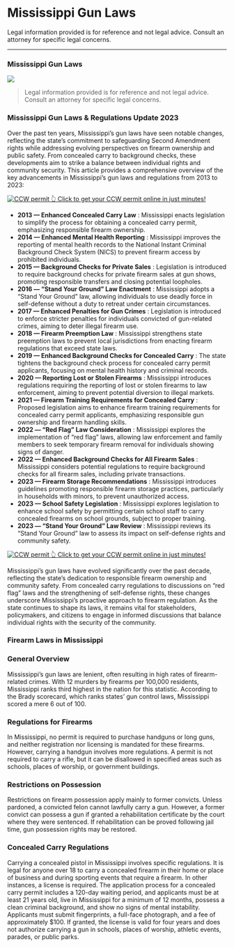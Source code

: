 # Mississippi Gun Laws

Legal information provided is for reference and not legal advice. Consult an attorney for specific legal concerns. 

* * *

### Mississippi Gun Laws

![](https://cdn-images-1.medium.com/max/1200/1*ZgtiIcye-jNr3gYSBc31sw.png)

> Legal information provided is for reference and not legal advice. Consult an attorney for specific legal concerns.

### Mississippi Gun Laws & Regulations Update 2023

Over the past ten years, Mississippi’s gun laws have seen notable changes, reflecting the state’s commitment to safeguarding Second Amendment rights while addressing evolving perspectives on firearm ownership and public safety. From concealed carry to background checks, these developments aim to strike a balance between individual rights and community security. This article provides a comprehensive overview of the key advancements in Mississippi’s gun laws and regulations from 2013 to 2023:

<a href="https://serp.ly/ccw">
<div>
    <img src="https://cdn-images-1.medium.com/max/1200/1*aCmvRhaa5Xjz4zDZxHzAjg.png" alt="CCW permit">
    👆 Click to get your CCW permit online in just minutes!
</div>
</a>

  * **2013 — Enhanced Concealed Carry Law** : Mississippi enacts legislation to simplify the process for obtaining a concealed carry permit, emphasizing responsible firearm ownership.
  * **2014 — Enhanced Mental Health Reporting** : Mississippi improves the reporting of mental health records to the National Instant Criminal Background Check System (NICS) to prevent firearm access by prohibited individuals.
  * **2015 — Background Checks for Private Sales** : Legislation is introduced to require background checks for private firearm sales at gun shows, promoting responsible transfers and closing potential loopholes.
  * **2016 — “Stand Your Ground” Law Enactment** : Mississippi adopts a “Stand Your Ground” law, allowing individuals to use deadly force in self-defense without a duty to retreat under certain circumstances.
  * **2017 — Enhanced Penalties for Gun Crimes** : Legislation is introduced to enforce stricter penalties for individuals convicted of gun-related crimes, aiming to deter illegal firearm use.
  * **2018 — Firearm Preemption Law** : Mississippi strengthens state preemption laws to prevent local jurisdictions from enacting firearm regulations that exceed state laws.
  * **2019 — Enhanced Background Checks for Concealed Carry** : The state tightens the background check process for concealed carry permit applicants, focusing on mental health history and criminal records.
  * **2020 — Reporting Lost or Stolen Firearms** : Mississippi introduces regulations requiring the reporting of lost or stolen firearms to law enforcement, aiming to prevent potential diversion to illegal markets.
  * **2021 — Firearm Training Requirements for Concealed Carry** : Proposed legislation aims to enhance firearm training requirements for concealed carry permit applicants, emphasizing responsible gun ownership and firearm handling skills.
  * **2022 — “Red Flag” Law Consideration** : Mississippi explores the implementation of “red flag” laws, allowing law enforcement and family members to seek temporary firearm removal for individuals showing signs of danger.
  * **2022 — Enhanced Background Checks for All Firearm Sales** : Mississippi considers potential regulations to require background checks for all firearm sales, including private transactions.
  * **2023 — Firearm Storage Recommendations** : Mississippi introduces guidelines promoting responsible firearm storage practices, particularly in households with minors, to prevent unauthorized access.
  * **2023 — School Safety Legislation** : Mississippi explores legislation to enhance school safety by permitting certain school staff to carry concealed firearms on school grounds, subject to proper training.
  * **2023 — “Stand Your Ground” Law Review** : Mississippi reviews its “Stand Your Ground” law to assess its impact on self-defense rights and community safety.



<a href="https://serp.ly/ccw">
<div>
    <img src="https://cdn-images-1.medium.com/max/1200/1*TMCVgNoKp2NAtvLSAMkaJg.png" alt="CCW permit">
    👆 Click to get your CCW permit online in just minutes!
</div>
</a>


Mississippi’s gun laws have evolved significantly over the past decade, reflecting the state’s dedication to responsible firearm ownership and community safety. From concealed carry regulations to discussions on “red flag” laws and the strengthening of self-defense rights, these changes underscore Mississippi’s proactive approach to firearm regulation. As the state continues to shape its laws, it remains vital for stakeholders, policymakers, and citizens to engage in informed discussions that balance individual rights with the security of the community.

### Firearm Laws in Mississippi

### General Overview

Mississippi’s gun laws are lenient, often resulting in high rates of firearm-related crimes. With 12 murders by firearms per 100,000 residents, Mississippi ranks third highest in the nation for this statistic. According to the Brady scorecard, which ranks states’ gun control laws, Mississippi scored a mere 6 out of 100.

### Regulations for Firearms

In Mississippi, no permit is required to purchase handguns or long guns, and neither registration nor licensing is mandated for these firearms. However, carrying a handgun involves more regulations. A permit is not required to carry a rifle, but it can be disallowed in specified areas such as schools, places of worship, or government buildings.



### Restrictions on Possession

Restrictions on firearm possession apply mainly to former convicts. Unless pardoned, a convicted felon cannot lawfully carry a gun. However, a former convict can possess a gun if granted a rehabilitation certificate by the court where they were sentenced. If rehabilitation can be proved following jail time, gun possession rights may be restored.

### Concealed Carry Regulations

Carrying a concealed pistol in Mississippi involves specific regulations. It is legal for anyone over 18 to carry a concealed firearm in their home or place of business and during sporting events that require a firearm. In other instances, a license is required. The application process for a concealed carry permit includes a 120-day waiting period, and applicants must be at least 21 years old, live in Mississippi for a minimum of 12 months, possess a clean criminal background, and show no signs of mental instability. Applicants must submit fingerprints, a full-face photograph, and a fee of approximately $100. If granted, the license is valid for four years and does not authorize carrying a gun in schools, places of worship, athletic events, parades, or public parks.

